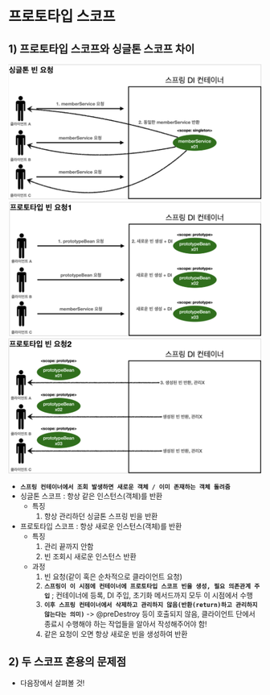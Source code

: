 <link href="../md_config/style.css" rel="stylesheet">

# 프로토타입 스코프

## 1) 프로토타입 스코프와 싱글톤 스코프 차이

<img src='images/2021-09-21-02-52-01.png' />

<img src='images/2021-09-21-02-52-38.png' />

<img src='images/2021-09-21-02-52-51.png' />

- **`스프링 컨테이너에서 조회 발생하면 새로운 객체 / 이미 존재하는 객체 돌려줌`**
- 싱글톤 스코프 : 항상 같은 인스턴스(객체)를 반환
  - 특징
    1. 항상 관리하던 싱글톤 스프링 빈을 반환
- 프로토타입 스코프 : 항상 새로운 인스턴스(객체)를 반환
  - 특징
    1. 관리 끝까지 안함
    2. 빈 조회시 새로운 인스턴스 반환
  - 과정
    1. 빈 요청(같이 혹은 순차적으로 클라이언트 요청)
    2. **`스프링이 이 시점에 컨테이너에 프로토타입 스코프 빈을 생성, 필요 의존관계 주입`** ; 컨테이너에 등록, DI 주입, 초기화 메서드까지 모두 이 시점에서 수행
    3. **`이후 스프링 컨테이너에서 삭제하고 관리하지 않음(반환(return)하고 관리하지 않는다는 의미)`** -> @preDestroy 등이 호출되지 않음, 클라이언트 단에서 종료시 수행해야 하는 작업들을 알아서 작성해주어야 함!
    4. 같은 요청이 오면 항상 새로운 빈을 생성하여 반환

## 2) 두 스코프 혼용의 문제점

- 다음장에서 살펴볼 것!
